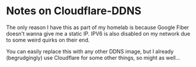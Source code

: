 # Notes on Cloudflare-DDNS

The only reason I have this as part of my homelab is because Google Fiber doesn't wanna give me a static IP. IPV6 is also disabled on my network due to some weird quirks on their end.

You can easily replace this with any other DDNS image, but I already (begrudgingly) use Cloudflare for some other things, so might as well...
